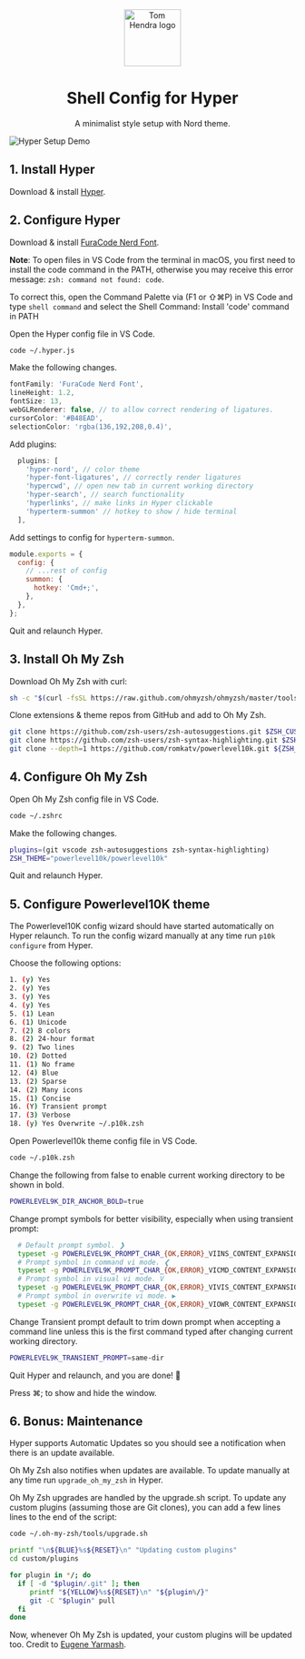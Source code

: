 <div align=center>
<img alt="Tom Hendra logo" src="https://res.cloudinary.com/tomhendra/image/upload/v1567091669/tomhendra-logo/tomhendra-logo-round-1024.png" width="100" />
<h1>Shell Config for Hyper</h1>
<p>A minimalist style setup with Nord theme.</p>
</div>

![Hyper Setup Demo](https://res.cloudinary.com/tomhendra/image/upload/v1591956378/github-readmes/hyper-shell-setup.gif)

## 1. Install Hyper

Download & install [Hyper](https://hyper.is).

## 2. Configure Hyper

Download & install [FuraCode Nerd Font](https://github.com/ryanoasis/nerd-fonts/releases/download/v2.1.0/FiraCode.zip).

**Note**: To open files in VS Code from the terminal in macOS, you first need to install the code command in the PATH,
otherwise you may receive this error message: `zsh: command not found: code`.

To correct this, open the Command Palette via (F1 or ⇧⌘P) in VS Code and type `shell command` and select the Shell Command: Install 'code' command in PATH

Open the Hyper config file in VS Code.

```sh
code ~/.hyper.js
```

Make the following changes.

```js
fontFamily: 'FuraCode Nerd Font',
lineHeight: 1.2,
fontSize: 13,
webGLRenderer: false, // to allow correct rendering of ligatures.
cursorColor: '#B48EAD',
selectionColor: 'rgba(136,192,208,0.4)',
```

Add plugins:

```js
  plugins: [
    'hyper-nord', // color theme
    'hyper-font-ligatures', // correctly render ligatures
    'hypercwd', // open new tab in current working directory
    'hyper-search', // search functionality
    'hyperlinks', // make links in Hyper clickable
    'hyperterm-summon' // hotkey to show / hide terminal
  ],
```

Add settings to config for `hyperterm-summon`.

```js
module.exports = {
  config: {
    // ...rest of config
    summon: {
      hotkey: 'Cmd+;',
    },
  },
};
```

Quit and relaunch Hyper.

## 3. Install Oh My Zsh

Download Oh My Zsh with curl:

```sh
sh -c "$(curl -fsSL https://raw.github.com/ohmyzsh/ohmyzsh/master/tools/install.sh)"
```

Clone extensions & theme repos from GitHub and add to Oh My Zsh.

```sh
git clone https://github.com/zsh-users/zsh-autosuggestions.git $ZSH_CUSTOM/plugins/zsh-autosuggestions
git clone https://github.com/zsh-users/zsh-syntax-highlighting.git $ZSH_CUSTOM/plugins/zsh-syntax-highlighting
git clone --depth=1 https://github.com/romkatv/powerlevel10k.git ${ZSH_CUSTOM:-~/.oh-my-zsh/custom}/themes/powerlevel10k
```

## 4. Configure Oh My Zsh

Open Oh My Zsh config file in VS Code.

```sh
code ~/.zshrc
```

Make the following changes.

```sh
plugins=(git vscode zsh-autosuggestions zsh-syntax-highlighting)
ZSH_THEME="powerlevel10k/powerlevel10k"
```

Quit and relaunch Hyper.

## 5. Configure Powerlevel10K theme

The Powerlevel10K config wizard should have started automatically on Hyper relaunch.
To run the config wizard manually at any time run `p10k configure` from Hyper.

Choose the following options:

```sh
1. (y) Yes
2. (y) Yes
3. (y) Yes
4. (y) Yes
5. (1) Lean
6. (1) Unicode
7. (2) 8 colors
8. (2) 24-hour format
9. (2) Two lines
10. (2) Dotted
11. (1) No frame
12. (4) Blue
13. (2) Sparse
14. (2) Many icons
15. (1) Concise
16. (Y) Transient prompt
17. (3) Verbose
18. (y) Yes Overwrite ~/.p10k.zsh
```

Open Powerlevel10k theme config file in VS Code.

```sh
code ~/.p10k.zsh
```

Change the following from false to enable current working directory to be shown in bold.

```sh
POWERLEVEL9K_DIR_ANCHOR_BOLD=true
```

Change prompt symbols for better visibility, especially when using transient prompt:

```sh
  # Default prompt symbol. ❯
  typeset -g POWERLEVEL9K_PROMPT_CHAR_{OK,ERROR}_VIINS_CONTENT_EXPANSION='▶'
  # Prompt symbol in command vi mode. ❮
  typeset -g POWERLEVEL9K_PROMPT_CHAR_{OK,ERROR}_VICMD_CONTENT_EXPANSION='◀'
  # Prompt symbol in visual vi mode. V
  typeset -g POWERLEVEL9K_PROMPT_CHAR_{OK,ERROR}_VIVIS_CONTENT_EXPANSION='▼'
  # Prompt symbol in overwrite vi mode. ▶
  typeset -g POWERLEVEL9K_PROMPT_CHAR_{OK,ERROR}_VIOWR_CONTENT_EXPANSION='▶▶'
```

Change Transient prompt default to trim down prompt when accepting a command line unless this is the first command typed after changing current working directory.

```sh
POWERLEVEL9K_TRANSIENT_PROMPT=same-dir
```

Quit Hyper and relaunch, and you are done! 🚀

Press ⌘; to show and hide the window.

## 6. Bonus: Maintenance

Hyper supports Automatic Updates so you should see a notification when there is an update available.

Oh My Zsh also notifies when updates are available. To update manually at any time run `upgrade_oh_my_zsh` in Hyper.

Oh My Zsh upgrades are handled by the upgrade.sh script.
To update any custom plugins (assuming those are Git clones), you can add a few lines lines to the end of the script:

```sh
code ~/.oh-my-zsh/tools/upgrade.sh
```

```sh
printf "\n${BLUE}%s${RESET}\n" "Updating custom plugins"
cd custom/plugins

for plugin in */; do
  if [ -d "$plugin/.git" ]; then
     printf "${YELLOW}%s${RESET}\n" "${plugin%/}"
     git -C "$plugin" pull
  fi
done
```

Now, whenever Oh My Zsh is updated, your custom plugins will be updated too.
Credit to [Eugene Yarmash](https://unix.stackexchange.com/questions/477258/how-to-auto-update-custom-plugins-in-oh-my-zsh).
